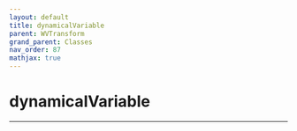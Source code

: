 ```yaml
---
layout: default
title: dynamicalVariable
parent: WVTransform
grand_parent: Classes
nav_order: 87
mathjax: true
---
```


#  dynamicalVariable




---


